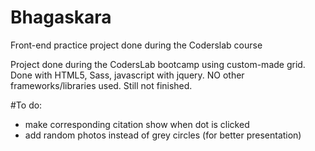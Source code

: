 # Bhagaskara
Front-end practice project done during the Coderslab course

Project done during the CodersLab bootcamp using custom-made grid.
Done with HTML5, Sass, javascript with jquery. NO other frameworks/libraries used.
Still not finished.

#To do:
- make corresponding citation show when dot is clicked
- add random photos instead of grey circles (for better presentation)